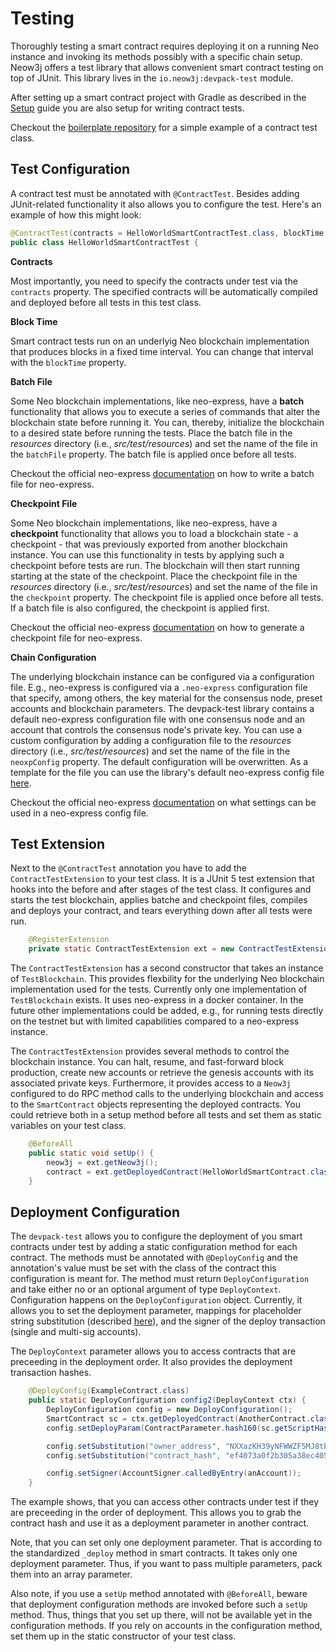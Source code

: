# Testing

Thoroughly testing a smart contract requires deploying it on a running Neo instance and invoking its methods possibly with a specific chain setup. Neow3j offers a test library that allows convenient smart contract testing on top of JUnit. This library lives in the `io.neow3j:devpack-test` module.

After setting up a smart contract project with Gradle as described in the [Setup](neo-n3/smart_contract_development/setup_and_compilation.md) guide you are also setup for writing contract tests.

Checkout the [boilerplate repository](https://github.com/neow3j/neow3j-boilerplate) for a simple example of a contract test class.

## Test Configuration

A contract test must be annotated with `@ContractTest`. Besides adding JUnit-related functionality it also allows you to configure the test. Here's an example of how this might look:

```java
@ContractTest(contracts = HelloWorldSmartContractTest.class, blockTime = 1)
public class HelloWorldSmartContractTest {
```

**Contracts**

Most importantly, you need to specify the contracts under test via the `contracts` property. The specified contracts will be automatically compiled and deployed before all tests in this test class.

**Block Time**

Smart contract tests run on an underlyig Neo blockchain implementation that produces blocks in a fixed time interval. You can change that interval with the `blockTime` property.

**Batch File**

Some Neo blockchain implementations, like neo-express, have a **batch** functionality that allows you to execute a series of commands that alter the blockchain state before running it. You can, thereby, initialize the blockchain to a desired state before running the tests. Place the batch file in the *resources* directory (i.e., *src/test/resources*) and set the name of the file in the `batchFile` property. The batch file is applied once before all tests.

Checkout the official neo-express [documentation](https://github.com/neo-project/neo-express/blob/master/docs/command-reference.md#neoxp-batch) on how to write a batch file for neo-express.

**Checkpoint File**

Some Neo blockchain implementations, like neo-express, have a **checkpoint** functionality that allows you to load a blockchain state - a checkpoint - that was previously exported from another blockchain instance. You can use this functionality in tests by applying such a checkpoint before tests are run. The blockchain will then start running starting at the state of the checkpoint.  Place the checkpoint file in the *resources* directory (i.e., *src/test/resources*) and set the name of the file in the `checkpoint` property. The checkpoint file is applied once before all tests. If a batch file is also configured, the checkpoint is applied first.

Checkout the official neo-express [documentation](https://github.com/neo-project/neo-express/blob/master/docs/command-reference.md#neoxp-checkpoint) on how to generate a checkpoint file for neo-express.

**Chain Configuration**

The underlying blockchain instance can be configured via a configuration file. E.g., neo-express is configured via a `.neo-express` configuration file that specify, among others, the key material for the consensus node, preset accounts and blockchain parameters. The devpack-test library contains a default neo-express configuration file with one consensus node and an account that controls the consensus node's private key. You can use a custom configuration by adding a configuration file to the *resources* directory (i.e., *src/test/resources*) and set the name of the file in the `neoxpConfig` property. The default configuration will be overwritten. As a template for the file you can use the library's default neo-express config file [here](https://github.com/neow3j/neow3j/blob/master-3.x/test-tools/src/main/resources/default.neo-express).

Checkout the official neo-express [documentation](https://github.com/neo-project/neo-express/blob/master/docs/settings.md) on what settings can be used in a neo-express config file.

## Test Extension

Next to the `@ContractTest` annotation you have to add the `ContractTestExtension` to your test class. It is a JUnit 5 test extension that hooks into the before and after stages of the test class. It configures and starts the test blockchain, applies batche and checkpoint files, compiles and deploys your contract, and tears everything down after all tests were run.

```java
    @RegisterExtension
    private static ContractTestExtension ext = new ContractTestExtension();
```

The `ContractTestExtension` has a second constructor that takes an instance of `TestBlockchain`. This provides flexbility for the underlying Neo blockchain implementation used for the tests. Currently only one implementation of `TestBlockchain` exists. It uses neo-express in a docker container. In the future other implementations could be added, e.g., for running tests directly on the testnet but with limited capabilities compared to a neo-express instance.

The `ContractTestExtension` provides several methods to control the blockchain instance. You can halt, resume, and fast-forward block production, create new accounts or retrieve the genesis accounts with its associated private keys. Furthermore, it provides access to a `Neow3j` configured to do RPC method calls to the underlying blockchain and access to the `SmartContract` objects representing the deployed contracts. You could retrieve both in a setup method before all tests and set them as static variables on your test class.

```java
    @BeforeAll
    public static void setUp() {
        neow3j = ext.getNeow3j();
        contract = ext.getDeployedContract(HelloWorldSmartContract.class);
    }
```

## Deployment Configuration

The `devpack-test` allows you to configure the deployment of you smart contracts under test by adding a static configuration method for each contract. The methods must be annotated with `@DeployConfig` and the annotation's value must be set with the class of the contract this configuration is meant for. The method must return `DeployConfiguration` and take either no or an optional argument of type `DeployContext`. Configuration happens on the `DeployConfiguration` object. Currently, it allows you to set the deployment parameter, mappings for placeholder string substitution (described [here](neo-n3/smart_contract_development/devpack.md#placeholder-substitution)), and the signer of the deploy transaction (single and multi-sig accounts).

The `DeployContext` parameter allows you to access contracts that are preceeding in the deployment order. It also provides the deployment transaction hashes.

```java
    @DeployConfig(ExampleContract.class)
    public static DeployConfiguration config2(DeployContext ctx) {
        DeployConfiguration config = new DeployConfiguration();
        SmartContract sc = ctx.getDeployedContract(AnotherContract.class);
        config.setDeployParam(ContractParameter.hash160(sc.getScriptHash()));

        config.setSubstitution("owner_address", "NXXazKH39yNFWWZF5MJ8tEN98VYHwzn7g3");
        config.setSubstitution("contract_hash", "ef4073a0f2b305a38ec4050e4d3d28bc40ea63f5");

        config.setSigner(AccountSigner.calledByEntry(anAccount));
    }
```

The example shows, that you can access other contracts under test if they are preceeding in the order of deployment. This allows you to grab the contract hash and use it as a deployment parameter in another contract.

Note, that you can set only one deployment parameter. That is according to the standardized `_deploy` method in smart contracts. It takes only one deployment parameter. Thus, if you want to pass multiple parameters, pack them into an array parameter.

Also note, if you use a `setUp` method annotated with `@BeforeAll`, beware that deployment configuration methods are invoked before such a `setUp` method. Thus, things that you set up there, will not be available yet in the configuration methods. If you rely on accounts in the configuration method, set them up in the static constructor of your test class.
